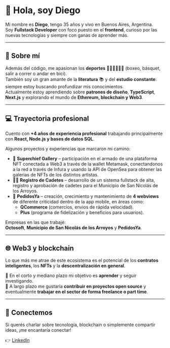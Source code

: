 # 👋 Hola, soy Diego

Mi nombre es **Diego**, tengo 35 años y vivo en Buenos Aires, Argentina.  
Soy **Fullstack Developer** con foco puesto en el **frontend**, curioso por las nuevas tecnologías y siempre con ganas de aprender más.

---

## 🚀 Sobre mí
Además del código, me apasionan los **deportes** 🥊🏀🚴‍♂️🏃‍♂️ (boxeo, básquet, salir a correr o andar en bici).  
También soy un gran amante de la **literatura** 📚 y del **estudio constante**: siempre estoy buscando profundizar mis conocimientos.  
Actualmente estoy aprendiendo sobre **patrones de diseño**, **TypeScript**, **Next.js** y explorando el mundo de **Ethereum, blockchain y Web3**.

---

## 💻 Trayectoria profesional
Cuento con **+4 años de experiencia profesional** trabajando principalmente con **React, Node.js y bases de datos SQL**.  

Algunos proyectos y experiencias que marcaron mi camino:
- 🔗 **Superchief Gallery** – participación en el armado de una plataforma NFT conectada a Web3 a través de la wallet Metamask, conectandonos a la red a través de Infura y usando la API de OpenSea para obtener las galerias de NFTs de los distintos artistas.  
- 🚴‍♂️ **Registro de Cadetes** – desarrollo de un sistema fullstack de alta, registro y aprobación de cadetes para el Municipio de San Nicolás de los Arroyos.  
- 📱 **PedidosYa** – creación, crecimiento y mantenimiento de **4 webviews** de diferente criticidad dentro de la app mobile, en áreas como:
  - **QCommerce** (comercios, envios de rápida velocidad).  
  - **Plus** (programa de fidelización y beneficios para usuarios).  

Empresas en las que trabajé:  
**Octosoft**, **Municipio de San Nicolás de los Arroyos** y **PedidosYa**.

---

## 🌐 Web3 y blockchain
Lo que más me atrae de este ecosistema es el potencial de los **contratos inteligentes**, los **NFTs** y la **descentralización en general**.  

🔭 En el corto y mediano plazo mi objetivo es **aprender** y seguir investigando.  
🌱 A largo plazo me gustaría **contribuir en proyectos open source** y eventualmente **trabajar en el sector de forma freelance o part time**.

---

## 🤝 Conectemos
Si querés charlar sobre tecnología, blockchain o simplemente compartir ideas, ¡me encantaría conectar!  
  
👉 <a href="https://www.linkedin.com/in/diego-g%C3%A1ndara-8905b311b/" target="_blank">LinkedIn</a>


